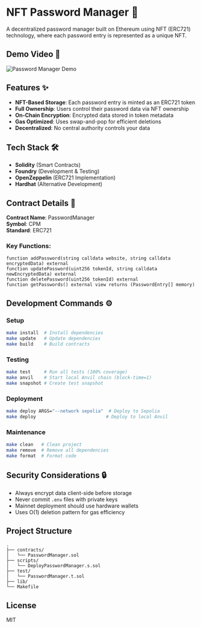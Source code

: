 # NFT Password Manager 🔐

A decentralized password manager built on Ethereum using NFT (ERC721) technology, where each password entry is represented as a unique NFT.

## Demo Video 🎥
![Password Manager Demo](./assets/pmkitwalletdemo.gif)

## Features ✨

- **NFT-Based Storage**: Each password entry is minted as an ERC721 token  
- **Full Ownership**: Users control their password data via NFT ownership  
- **On-Chain Encryption**: Encrypted data stored in token metadata  
- **Gas Optimized**: Uses swap-and-pop for efficient deletions  
- **Decentralized**: No central authority controls your data  

## Tech Stack 🛠️

- **Solidity** (Smart Contracts)  
- **Foundry** (Development & Testing)  
- **OpenZeppelin** (ERC721 Implementation)  
- **Hardhat** (Alternative Development)  

## Contract Details 📜

**Contract Name**: PasswordManager  
**Symbol**: CPM  
**Standard**: ERC721  

### Key Functions:
```solidity
function addPassword(string calldata website, string calldata encryptedData) external
function updatePassword(uint256 tokenId, string calldata newEncryptedData) external
function deletePassword(uint256 tokenId) external
function getPasswords() external view returns (PasswordEntry[] memory)
```

## Development Commands ⚙️

### Setup
```bash
make install  # Install dependencies
make update   # Update dependencies
make build    # Build contracts
```

### Testing
```bash
make test     # Run all tests (100% coverage)
make anvil    # Start local Anvil chain (block-time=1)
make snapshot # Create test snapshot
```

### Deployment
```bash
make deploy ARGS="--network sepolia"  # Deploy to Sepolia
make deploy                          # Deploy to local Anvil
```

### Maintenance
```bash
make clean   # Clean project
make remove  # Remove all dependencies
make format  # Format code
```

## Security Considerations 🔒

- Always encrypt data client-side before storage  
- Never commit `.env` files with private keys  
- Mainnet deployment should use hardware wallets  
- Uses O(1) deletion pattern for gas efficiency  

## Project Structure
```
.
├── contracts/
│   └── PasswordManager.sol
├── scripts/
│   └── DeployPasswordManager.s.sol
├── test/
│   └── PasswordManager.t.sol
├── lib/
└── Makefile
```

## License
MIT

